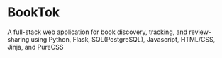 # BookTok
A full-stack web application for book discovery, tracking, and review-sharing using Python, Flask, SQL(PostgreSQL), Javascript, HTML/CSS, Jinja, and PureCSS
